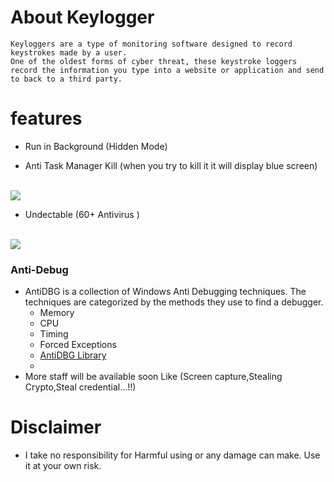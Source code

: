 
# About Keylogger
```
Keyloggers are a type of monitoring software designed to record keystrokes made by a user.
One of the oldest forms of cyber threat, these keystroke loggers 
record the information you type into a website or application and send to back to a third party.

```
# features
* Run in Background (Hidden Mode)


* Anti Task Manager Kill (when you try to kill it it will display blue screen)
<br>
<img src="https://github.com/walczy/Skinjbir/blob/main/r2.jpg"></img>
<br>

* Undectable  (60+ Antivirus )

<br>
<img src="https://github.com/walczy/Skinjbir/blob/main/r1.JPG"></img>
<br>

### Anti-Debug

* AntiDBG is a collection of Windows Anti Debugging techniques. The techniques are categorized by the methods they use to find a debugger. 
  - Memory
  - CPU
  - Timing
  - Forced Exceptions
  - [AntiDBG Library](https://github.com/HackOvert/AntiDBG)
  - 
* More staff  will be available soon Like (Screen capture,Stealing Crypto,Steal credential...!!)

# Disclaimer
* I take no responsibility for Harmful using or any damage can make. Use it at your own risk.

